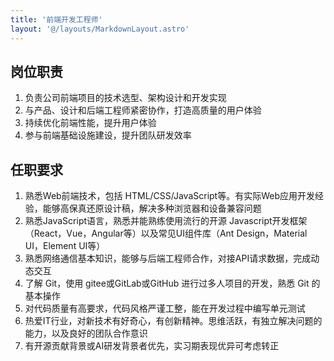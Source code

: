 ```yaml
---
title: '前端开发工程师'
layout: '@/layouts/MarkdownLayout.astro'
---
```


## 岗位职责

1. 负责公司前端项目的技术选型、架构设计和开发实现
2. 与产品、设计和后端工程师紧密协作，打造高质量的用户体验
3. 持续优化前端性能，提升用户体验
4. 参与前端基础设施建设，提升团队研发效率

## 任职要求

1. 熟悉Web前端技术，包括 HTML/CSS/JavaScript等。有实际Web应用开发经验，能够高保真还原设计稿，解决多种浏览器和设备兼容问题
2. 熟悉JavaScript语言，熟悉并能熟练使用流行的开源 Javascript开发框架（React，Vue，Angular等）以及常见UI组件库（Ant Design，Material UI，Element UI等）
3. 熟悉网络通信基本知识，能够与后端工程师合作，对接API请求数据，完成动态交互
4. 了解 Git，使用 gitee或GitLab或GitHub 进行过多人项目的开发，熟悉 Git 的基本操作
5. 对代码质量有高要求，代码风格严谨工整，能在开发过程中编写单元测试
6. 热爱IT行业，对新技术有好奇心，有创新精神。思维活跃，有独立解决问题的能力，以及良好的团队合作意识
7. 有开源贡献背景或AI研发背景者优先，实习期表现优异可考虑转正
